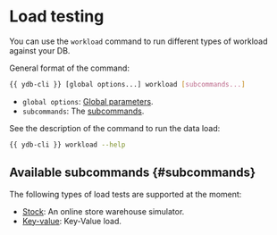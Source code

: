 # Load testing

You can use the `workload` command to run different types of workload against your DB.

General format of the command:

```bash
{{ ydb-cli }} [global options...] workload [subcommands...]
```

* `global options`: [Global parameters](../../../commands/global-options.md).
* `subcommands`: The [subcommands](#subcomands).

See the description of the command to run the data load:

```bash
{{ ydb-cli }} workload --help
```

## Available subcommands {#subcommands}

The following types of load tests are supported at the moment:
* [Stock](../stock.md): An online store warehouse simulator.
* [Key-value](../../../workload-kv.md): Key-Value load.
